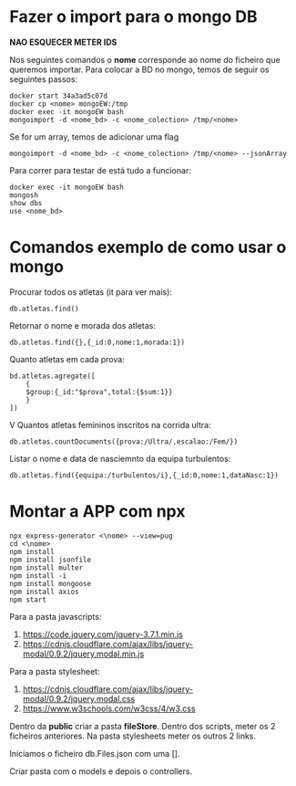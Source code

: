 # Fazer o import para o mongo DB
**NAO ESQUECER METER IDS**

Nos seguintes comandos o **nome** corresponde ao nome do ficheiro que queremos importar.
Para colocar a BD no mongo, temos de seguir os seguintes passos:
~~~
docker start 34a3ad5c07d
docker cp <nome> mongoEW:/tmp
docker exec -it mongoEW bash
mongoimport -d <nome_bd> -c <nome_colection> /tmp/<nome>
~~~
Se for um array, temos de adicionar uma flag
~~~
mongoimport -d <nome_bd> -c <nome_colection> /tmp/<nome> --jsonArray
~~~
Para correr para testar de está tudo a funcionar:
~~~
docker exec -it mongoEW bash
mongosh
show dbs
use <nome_bd>
~~~

# Comandos exemplo de como usar o mongo
Procurar todos os atletas (it para ver mais):
~~~
db.atletas.find() 
~~~

Retornar o nome e morada dos atletas:
~~~
db.atletas.find({},{_id:0,nome:1,morada:1})
~~~

Quanto atletas em cada prova:
~~~
bd.atletas.agregate([
	{
	$group:{_id:"$prova",total:{$sum:1}}
	}
])
~~~
V
Quantos atletas femininos inscritos na corrida ultra:
~~~
db.atletas.countDocuments({prova:/Ultra/,escalao:/Fem/})
~~~

Listar o nome e data de nasciemnto da equipa turbulentos:
~~~
db.atletas.find({equipa:/turbulentos/i},{_id:0,nome:1,dataNasc:1})
~~~

# Montar a APP com npx
~~~
npx express-generator <\nome> --view=pug
cd <\nome>
npm install
npm install jsonfile
npm install multer
npm install -i
npm install mongoose
npm install axios
npm start
~~~

Para a pasta javascripts:
1. https://code.jquery.com/jquery-3.7.1.min.js
2. https://cdnjs.cloudflare.com/ajax/libs/jquery-modal/0.9.2/jquery.modal.min.js

Para a pasta stylesheet:
1. https://cdnjs.cloudflare.com/ajax/libs/jquery-modal/0.9.2/jquery.modal.css
2. https://www.w3schools.com/w3css/4/w3.css

Dentro da **public** criar a pasta **fileStore**. Dentro dos scripts, meter os 2 ficheiros anteriores. Na pasta stylesheets meter os outros 2 links.

Iniciamos o ficheiro db.Files.json com uma [].

Criar pasta com o models e depois o controllers.
